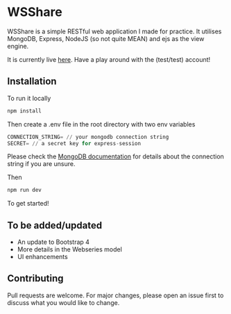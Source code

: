 # WSShare

WSShare is a simple RESTful web application I made for practice. It utilises MongoDB, Express, NodeJS (so not quite MEAN) and ejs as the view engine.

It is currently live [here](https://murmuring-waters-53885.herokuapp.com). Have a play around with the (test/test) account!

## Installation

To run it locally

```bash
npm install
```

Then create a .env file in the root directory with two env variables 

```python
CONNECTION_STRING= // your mongodb connection string
SECRET= // a secret key for express-session
```
Please check the [MongoDB documentation](https://docs.mongodb.com/guides/server/drivers/) for details about the connection string if you are unsure.

Then
```bash
npm run dev
```
To get started!

## To be added/updated

- An update to Bootstrap 4
- More details in the Webseries model
- UI enhancements

## Contributing
Pull requests are welcome. For major changes, please open an issue first to discuss what you would like to change.
